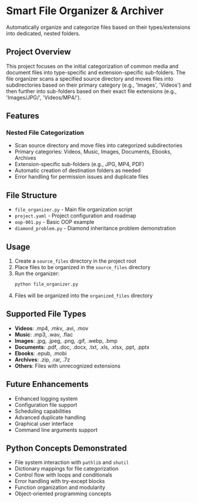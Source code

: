 # Smart File Organizer & Archiver

Automatically organize and categorize files based on their types/extensions into dedicated, nested folders.

## Project Overview

This project focuses on the initial categorization of common media and document files into type-specific and extension-specific sub-folders. The file organizer scans a specified source directory and moves files into subdirectories based on their primary category (e.g., 'Images', 'Videos') and then further into sub-folders based on their exact file extensions (e.g., 'Images/JPG/', 'Videos/MP4/').

## Features

### Nested File Categorization
- Scan source directory and move files into categorized subdirectories
- Primary categories: Videos, Music, Images, Documents, Ebooks, Archives
- Extension-specific sub-folders (e.g., JPG, MP4, PDF)
- Automatic creation of destination folders as needed
- Error handling for permission issues and duplicate files

## File Structure

- `file_organizer.py` - Main file organization script
- `project.yaml` - Project configuration and roadmap
- `oop-001.py` - Basic OOP example
- `diamond_problem.py` - Diamond inheritance problem demonstration

## Usage

1. Create a `source_files` directory in the project root
2. Place files to be organized in the `source_files` directory
3. Run the organizer:
   ```bash
   python file_organizer.py
   ```
4. Files will be organized into the `organized_files` directory

## Supported File Types

- **Videos**: .mp4, .mkv, .avi, .mov
- **Music**: .mp3, .wav, .flac
- **Images**: .jpg, .jpeg, .png, .gif, .webp, .bmp
- **Documents**: .pdf, .doc, .docx, .txt, .xls, .xlsx, .ppt, .pptx
- **Ebooks**: .epub, .mobi
- **Archives**: .zip, .rar, .7z
- **Others**: Files with unrecognized extensions

## Future Enhancements

- Enhanced logging system
- Configuration file support
- Scheduling capabilities
- Advanced duplicate handling
- Graphical user interface
- Command line arguments support

## Python Concepts Demonstrated

- File system interaction with `pathlib` and `shutil`
- Dictionary mappings for file categorization
- Control flow with loops and conditionals
- Error handling with try-except blocks
- Function organization and modularity
- Object-oriented programming concepts